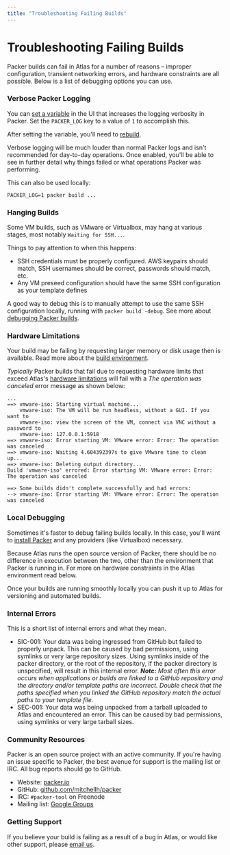 ```yaml
---
title: "Troubleshooting Failing Builds"
---
```


# Troubleshooting Failing Builds

Packer builds can fail in Atlas for a number of reasons – improper
configuration, transient networking errors, and hardware constraints
are all possible. Below is a list of debugging options you can use.

### Verbose Packer Logging

You can [set a variable](/help/packer/builds/build-environment#environment-variables) in the UI that increases the logging verbosity
in Packer. Set the `PACKER_LOG` key to a value of `1` to accomplish this.

After setting the variable, you'll need to [rebuild](/help/packer/builds/rebuilding).

Verbose logging will be much louder than normal Packer logs and isn't
recommended for day-to-day operations. Once enabled, you'll be able to
see in further detail why things failed or what operations Packer was performing.

This can also be used locally:

    PACKER_LOG=1 packer build ...

### Hanging Builds

Some VM builds, such as VMware or Virtualbox, may hang at various stages,
most notably `Waiting for SSH...`.

Things to pay attention to when this happens:

- SSH credentials must be properly configured. AWS keypairs should
match, SSH usernames should be correct, passwords should match, etc.
- Any VM preseed configuration should have the same SSH configuration
as your template defines

A good way to debug this is to manually attempt to use the same SSH
configuration locally, running with `packer build -debug`. See
more about [debugging Packer builds](https://packer.io/docs/other/debugging.html).

### Hardware Limitations

Your build may be failing by requesting larger memory or
disk usage then is available. Read more about the [build environment](/help/packer/builds/build-environment#hardware-limitations).

_Typically_ Packer builds that fail due to requesting hardware limits
that exceed Atlas's [hardware limitations](/help/packer/builds/build-environment#hardware-limitations) 
will fail with a _The operation was canceled_ error message as shown below:

```
...
==> vmware-iso: Starting virtual machine...
    vmware-iso: The VM will be run headless, without a GUI. If you want to
    vmware-iso: view the screen of the VM, connect via VNC without a password to
    vmware-iso: 127.0.0.1:5918
==> vmware-iso: Error starting VM: VMware error: Error: The operation was canceled
==> vmware-iso: Waiting 4.604392397s to give VMware time to clean up...
==> vmware-iso: Deleting output directory...
Build 'vmware-iso' errored: Error starting VM: VMware error: Error: The operation was canceled

==> Some builds didn't complete successfully and had errors:
--> vmware-iso: Error starting VM: VMware error: Error: The operation was canceled
```

### Local Debugging

Sometimes it's faster to debug failing builds locally. In this case,
you'll want to [install Packer](/help/intro/updating-tools) and any providers (like Virtualbox) necessary.

Because Atlas runs the open source version of Packer, there should be
no difference in execution between the two, other than the environment that
Packer is running in. For more on hardware constraints in the Atlas environment
read below.

Once your builds are running smoothly locally you can push it up to Atlas
for versioning and automated builds.

### Internal Errors

This is a short list of internal errors and what they mean.

- SIC-001: Your data was being ingressed from GitHub but failed
to properly unpack. This can be caused by bad permissions, using
symlinks or very large repository sizes. Using symlinks inside of the
packer directory, or the root of the repository, if the packer directory
is unspecified, will result in this internal error.
_**Note:** Most often this error occurs
when applications or builds are linked to a GitHub repository and the 
directory and/or template paths are incorrect. Double check that the paths 
specified when you linked the GitHub repository match the actual paths 
to your template file._
- SEC-001: Your data was being unpacked from a tarball uploaded to Atlas
and encountered an error. This can be caused by bad permissions, using
symlinks or very large tarball sizes.

### Community Resources

Packer is an open source project with an active community. If you're
having an issue specific to Packer, the best avenue for support is
the mailing list or IRC. All bug reports should go to GitHub.

- Website: [packer.io](https://packer.io)
- GitHub: [github.com/mitchellh/packer](https://github.com/mitchellh/packer)
- IRC: `#packer-tool` on Freenode
- Mailing list: [Google Groups](http://groups.google.com/group/packer-tool)

### Getting Support

If you believe your build is failing as a result of a bug in Atlas,
or would like other support, please [email us](mailto:support@hashicorp.com).

